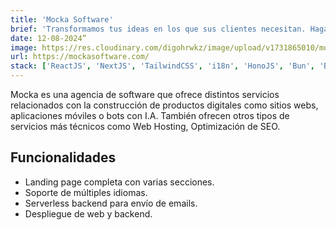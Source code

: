 ```yaml
---
title: 'Mocka Software'
brief: 'Transformamos tus ideas en los que sus clientes necesitan. Hagamos crecer tu negocio juntos.'
date: 12-08-2024”
image: https://res.cloudinary.com/digohrwkz/image/upload/v1731865010/mocka-preview_okzc2i.png
url: https://mockasoftware.com/
stack: ['ReactJS', 'NextJS', 'TailwindCSS', 'i18n', 'HonoJS', 'Bun', 'Brevo']
---
```


Mocka es una agencia de software que ofrece distintos servicios relacionados con la construcción de productos digitales como sitios webs, aplicaciones móviles o bots con I.A. También ofrecen otros tipos de servicios más técnicos como Web Hosting, Optimización de SEO.

## Funcionalidades

- Landing page completa con varias secciones.
- Soporte de múltiples idiomas.
- Serverless backend para envío de emails.
- Despliegue de web y backend.
